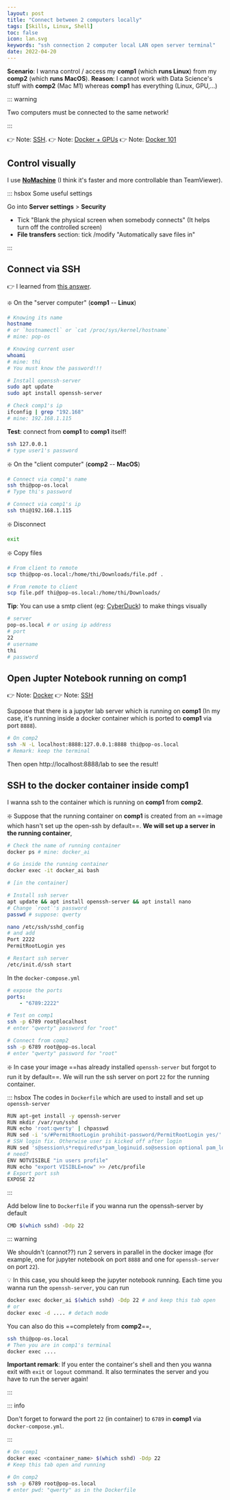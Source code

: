 ```yaml
---
layout: post
title: "Connect between 2 computers locally"
tags: [Skills, Linux, Shell]
toc: false
icon: lan.svg
keywords: "ssh connection 2 computer local LAN open server terminal"
date: 2022-04-20
---
```




**Scenario**: I wanna control / access my **comp1** (which **runs Linux**) from my **comp2** (which **runs MacOS**).
**Reason**: I cannot work with Data Science's stuff with **comp2** (Mac M1) whereas **comp1** has everything (Linux, GPU,...)

::: warning

Two computers must be connected to the same network!

:::



👉 Note: [SSH](/ssh/).
👉 Note: [ Docker  + GPUs](/docker-gpu/)
👉 Note: [Docker 101](/docker/)



## Control visually

I use **[NoMachine](https://www.nomachine.com/)** (I think it's faster and more controllable than TeamViewer).

::: hsbox Some useful settings

Go into **Server settings** > **Security**

- Tick "Blank the physical screen when somebody connects" (It helps turn off the controlled screen)
- **File transfers** section: tick /modify "Automatically save files in"

:::



## Connect via SSH

👉 I learned from [this answer](https://askubuntu.com/a/1108044/248456).

❇️ On the "server computer" (**comp1** -- **Linux**)

```bash
# Knowing its name
hostname
# or `hostnamectl` or `cat /proc/sys/kernel/hostname`
# mine: pop-os

# Knowing current user
whoami
# mine: thi
# You must know the password!!!

# Install openssh-server
sudo apt update
sudo apt install openssh-server

# Check comp1's ip
ifconfig | grep "192.168"
# mine: 192.168.1.115
```

**Test**: connect from **comp1** to **comp1** itself!

```bash
ssh 127.0.0.1
# type user1's password
```

❇️ On the "client computer" (**comp2** -- **MacOS**)

```bash
# Connect via comp1's name
ssh thi@pop-os.local
# Type thi's password

# Connect via comp1's ip
ssh thi@192.168.1.115
```

❇️ Disconnect

```bash
exit
```

❇️ Copy files

```bash
# From client to remote
scp thi@pop-os.local:/home/thi/Downloads/file.pdf .

# From remote to client
scp file.pdf thi@pop-os.local:/home/thi/Downloads/
```

**Tip**: You can use a smtp client (eg: [CyberDuck](https://cyberduck.io/)) to make things visually

```bash
# server
pop-os.local # or using ip address
# port 
22
# username
thi
# password
```



## Open Jupter Notebook running on comp1

👉 Note: [Docker](/docker/)
👉 Note: [SSH](/ssh/)

Suppose that there is a jupyter lab server which is running on **comp1** (In my case, it's running inside a docker container which is ported to **comp1** via port `8888`). 

```bash
# On comp2
ssh -N -L localhost:8888:127.0.0.1:8888 thi@pop-os.local
# Remark: keep the terminal 
```

Then open http://localhost:8888/lab to see the result!



## SSH to the docker container inside comp1

I wanna ssh to the container which is running on **comp1** from **comp2**.

❇️ Suppose that the running container on **comp1** is created from an ==image which hasn't set up the open-ssh by default==. **We will set up a server in the running container**,

```bash
# Check the name of running container
docker ps # mine: docker_ai

# Go inside the running container
docker exec -it docker_ai bash

# [in the container]

# Install ssh server
apt update && apt install openssh-server && apt install nano
# Change `root`'s password
passwd # suppose: qwerty

nano /etc/ssh/sshd_config
# and add
Port 2222
PermitRootLogin yes

# Restart ssh server
/etc/init.d/ssh start
```

In the `docker-compose.yml`

```yaml
# expose the ports
ports:
	- "6789:2222"
```

```bash
# Test on comp1
ssh -p 6789 root@localhost
# enter "qwerty" password for "root"

# Connect from comp2
ssh -p 6789 root@pop-os.local
# enter "qwerty" password for "root"
```

❇️  In case your image ==has already installed `openssh-server` but forgot to run it by default==. We will run the ssh server on port `22` for the running container.

::: hsbox The codes in `Dockerfile` which are used to install and set up `openssh-server`

```bash
RUN apt-get install -y openssh-server
RUN mkdir /var/run/sshd
RUN echo 'root:qwerty' | chpasswd
RUN sed -i 's/#PermitRootLogin prohibit-password/PermitRootLogin yes/' /etc/ssh/sshd_config
# SSH login fix. Otherwise user is kicked off after login
RUN sed 's@session\s*required\s*pam_loginuid.so@session optional pam_loginuid.so@g' -i /etc/pam.d/sshd
# need?
ENV NOTVISIBLE "in users profile"
RUN echo "export VISIBLE=now" >> /etc/profile
# Export port ssh
EXPOSE 22
```

:::

Add below line to `Dockerfile` if you wanna run the openssh-server by default

```bash
CMD $(which sshd) -Ddp 22
```

::: warning

We shouldn't (cannot??) run 2 servers in parallel in the docker image (for example, one for jupyter notebook on port `8888` and one for `openssh-server` on port `22`).

💡 In this case, you should keep the jupyter notebook running. Each time you wanna run the `openssh-server`, you can run

```bash
docker exec docker_ai $(which sshd) -Ddp 22 # and keep this tab open
# or
docker exec -d .... # detach mode
```

You can also do this ==completely from **comp2**==,

```bash
ssh thi@pop-os.local
# Then you are in comp1's terminal
docker exec ....
```

**Important remark**: If you enter the container's shell and then you wanna exit with `exit` or `logout` command. It also terminates the server and you have to run the server again!

:::



::: info

Don't forget to forward the port `22` (in container) to `6789` in **comp1** via `docker-compose.yml`.

:::

```bash
# On comp1
docker exec <container_name> $(which sshd) -Ddp 22
# Keep this tab open and running
```

```bash
# On comp2
ssh -p 6789 root@pop-os.local
# enter pwd: "qwerty" as in the Dockerfile
```

